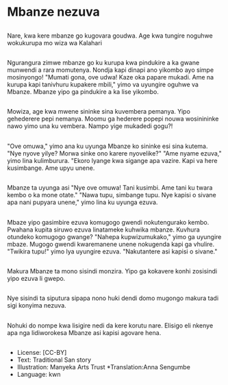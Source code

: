 # Mbanze nezuva

##
Nare, kwa kere mbanze go kugovara goudwa. Age kwa tungire noguhwe wokukurupa mo wiza wa Kalahari

##
Ngurangura zimwe mbanze go ku kurupa kwa pindukire a ka gwane munwendi a rara momutenya. Nondja kapi dinapi ano yikombo ayo simpe mosinyongo! "Mumati gona, ove udwa! Kaze oka papare mukadi. Ame na kurupa kapi tanivhuru kupakere mbili," yimo va uyungire oguhwe va Mbanze. Mbanze yipo ga pindukire a ka lise yikombo.

##
Mowiza, age kwa mwene sininke sina kuvembera pemanya. Yipo gehederere pepi nemanya. Moomu ga hederere popepi nouwa wosinininke nawo yimo una ku vembera. Nampo yige mukadedi gogu?!

##
"Ove omuwa," yimo ana ku uyunga Mbanze ko sininke esi sina kutema. "Nye nyove yilye? Morwa sinke ono karere nyovelike?" "Ame nyame ezuva," yimo lina kulimburura. "Ekoro lyange kwa sigange apa vazire. Kapi va here kusimbange. Ame upyu unene.

##
Mbanze ta uyunga asi "Nye ove omuwa! Tani kusimbi. Ame tani ku twara kembo o ka mone otate." "Nawa tupu, simbange tupu. Nye kapisi o sivane apa nani pupyara unene," yimo lina ku uyunga ezuva.

##
Mbaze yipo gasimbire ezuva komugogo gwendi nokutengurako kembo. Pwahana kupita siruwo ezuva linatameke kuhwika mbanze. Kuvhura otundeko komugogo gwange? "Nahepa kupwizumukako," yimo ga uyungire mbaze. Mugogo gwendi kwaremanene unene nokugenda kapi ga vhulire. "Twikira tupu!" yimo lya uyungire ezuva. "Nakutantere asi kapisi o sivane."

##
Makura Mbanze ta mono sisindi monzira. Yipo ga kokavere konhi zosisindi yipo ezuva li gwepo.

##
Nye sisindi ta siputura sipapa nono huki dendi domo mugongo makura tadi sigi konyima nezuva.

##
Nohuki do nompe kwa lisigire nedi da kere korutu nare. Elisigo eli nkenye apa nga lidiworokesa Mbanze asi kapisi agovare hena.

##
* License: [CC-BY]
* Text: Traditional San story
* Illustration: Manyeka Arts Trust
*Translation:Anna Sengumbe
* Language: kwn
